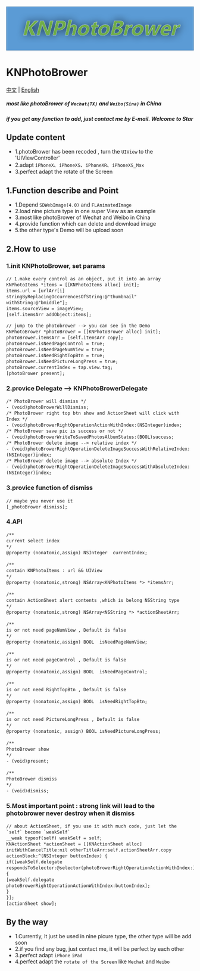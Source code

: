 ![image](https://raw.githubusercontent.com/LuKane/KNImageResource/master/PhotoBrower/KNPhotoBrower.png)
# KNPhotoBrower
[中文](https://github.com/LuKane/KNPhotoBrower/blob/master/README_Chinese.md) | [English](https://github.com/LuKane/KNPhotoBrower/blob/master/README.md)

##### most like photoBrower of `Wechat(TX)` and `Weibo(Sina)` in China
##### if you get any function to add, just contact me by E-mail. Welcome to Star 





## Update content
* 1.photoBrower has been recoded , turn the `UIView` to the 'UIViewController'
* 2.adapt `iPhoneX`、`iPhoneXS`、`iPhoneXR`、`iPhoneXS_Max`
* 3.perfect adapt the rotate of the Screen



## 1.Function describe and Point
* 1.Depend `SDWebImage(4.0)` and `FLAnimatedImage`
* 2.load nine picture type in one super View as an example
* 3.most like photoBrower of Wechat and Weibo in China
* 4.provide function which can delete and download image
* 5.the other type's Demo will be upload soon


## 2.How to use

### 1.init KNPhotoBrower, set params
```
// 1.make every control as an object, put it into an array
KNPhotoItems *items = [[KNPhotoItems alloc] init];
items.url = [urlArr[i] stringByReplacingOccurrencesOfString:@"thumbnail" withString:@"bmiddle"];
items.sourceView = imageView;
[self.itemsArr addObject:items];
```

```
// jump to the photobrower --> you can see in the Demo 
KNPhotoBrower *photoBrower = [[KNPhotoBrower alloc] init];
photoBrower.itemsArr = [self.itemsArr copy];
photoBrower.isNeedPageControl = true;
photoBrower.isNeedPageNumView = true;
photoBrower.isNeedRightTopBtn = true;
photoBrower.isNeedPictureLongPress = true;
photoBrower.currentIndex = tap.view.tag;
[photoBrower present];
```

### 2.provice Delegate --> KNPhotoBrowerDelegate
```
/* PhotoBrower will dismiss */
- (void)photoBrowerWillDismiss;
/* PhotoBrower right top btn show and ActionSheet will click with Index */
- (void)photoBrowerRightOperationActionWithIndex:(NSInteger)index;
/* PhotoBrower save pic is success or not */
- (void)photoBrowerWriteToSavedPhotosAlbumStatus:(BOOL)success;
/* PhotoBrower delete image --> relative index */
- (void)photoBrowerRightOperationDeleteImageSuccessWithRelativeIndex:(NSInteger)index;
/* PhotoBrower delete image --> absolute Index */
- (void)photoBrowerRightOperationDeleteImageSuccessWithAbsoluteIndex:(NSInteger)index;
```

### 3.provice function of dismiss
```
// maybe you never use it
[_photoBrower dismiss];
```

### 4.API
```
/**
current select index
*/
@property (nonatomic,assign) NSInteger  currentIndex;

/**
contain KNPhotoItems : url && UIView
*/
@property (nonatomic,strong) NSArray<KNPhotoItems *> *itemsArr;

/**
contain ActionSheet alert contents ,which is belong NSString type
*/
@property (nonatomic,strong) NSArray<NSString *> *actionSheetArr;

/**
is or not need pageNumView , Default is false
*/
@property (nonatomic,assign) BOOL  isNeedPageNumView;

/**
is or not need pageControl , Default is false
*/
@property (nonatomic,assign) BOOL  isNeedPageControl;

/**
is or not need RightTopBtn , Default is false
*/
@property (nonatomic,assign) BOOL  isNeedRightTopBtn;

/**
is or not need PictureLongPress , Default is false
*/
@property (nonatomic, assign) BOOL isNeedPictureLongPress;

/**
PhotoBrower show
*/
- (void)present;

/**
PhotoBrower dismiss
*/
- (void)dismiss;
```

### 5.Most important point : strong link will lead to the photobrower never destroy when it dismiss
```
// about ActionSheet, if you use it with much code, just let the `self` become `weakSelf` 
__weak typeof(self) weakSelf = self;
KNActionSheet *actionSheet = [[KNActionSheet alloc] initWithCancelTitle:nil otherTitleArr:self.actionSheetArr.copy actionBlock:^(NSInteger buttonIndex) {
if([weakSelf.delegate respondsToSelector:@selector(photoBrowerRightOperationActionWithIndex:)]){
[weakSelf.delegate photoBrowerRightOperationActionWithIndex:buttonIndex];
}
}];
[actionSheet show];

```

## By the way
* 1.Currently, It just be used in nine picure type, the other type will be add soon
* 2.if you find any bug, just contact me, it will be perfect by each other
* 3.perfect adapt `iPhone` `iPad`
* 4.perfect adapt the `rotate of the Screen` like `Wechat` and `Weibo`
